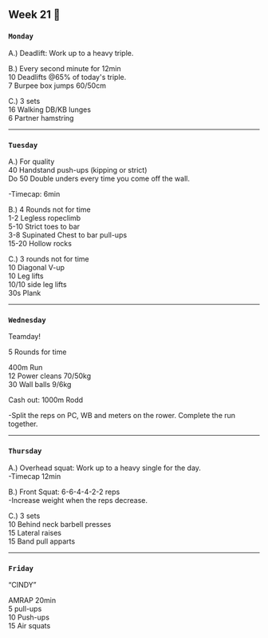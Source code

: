## Week 21  :monkey: 

### `Monday`     
A.) Deadlift: Work up to a heavy triple. 

B.) Every second minute for 12min  
10 Deadlifts @65% of today's triple.    
7 Burpee box jumps 60/50cm  

C.) 3 sets  
16 Walking DB/KB lunges  
6 Partner hamstring     

 

---
### `Tuesday`

A.) For quality  
40 Handstand push-ups (kipping or strict)    
Do 50 Double unders every time you come off the wall.  

-Timecap: 6min   

B.) 4 Rounds not for time  
1-2 Legless ropeclimb  
5-10 Strict toes to bar  
3-8 Supinated Chest to bar pull-ups   
15-20 Hollow rocks  

C.) 3 rounds not for time  
10 Diagonal V-up   
10 Leg lifts      
10/10 side leg lifts   
30s Plank  

   

  
----
### `Wednesday`
Teamday!  

5 Rounds for time   

400m Run  
12 Power cleans 70/50kg  
30 Wall balls 9/6kg   

Cash out: 1000m Rodd  

-Split the reps on PC, WB and meters on the rower. Complete the run
together.   



----
### `Thursday`  
A.) Overhead squat: Work up to a heavy single for the day.  
-Timecap 12min  

B.) Front Squat: 6-6-4-4-2-2 reps  
-Increase weight when the reps decrease.  

C.) 3 sets   
10 Behind neck barbell presses  
15 Lateral raises   
15 Band pull apparts  



---
### `Friday` 
“CINDY”  

AMRAP 20min  
5 pull-ups  
10 Push-ups  
15 Air squats     




